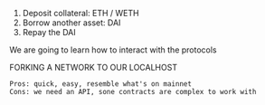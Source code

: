 1. Deposit collateral: ETH / WETH
2. Borrow another asset: DAI
3. Repay the DAI

We are going to learn how to interact with the protocols

FORKING A NETWORK TO OUR LOCALHOST

    Pros: quick, easy, resemble what's on mainnet
    Cons: we need an API, sone contracts are complex to work with